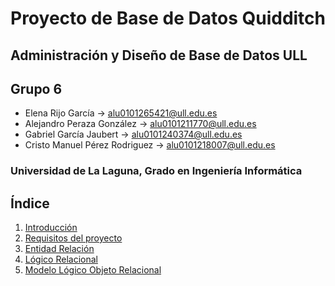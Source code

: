 # Proyecto de Base de Datos Quidditch

## Administración y Diseño de Base de Datos ULL

## Grupo 6
- Elena Rijo García -> alu0101265421@ull.edu.es
- Alejandro Peraza González -> alu0101211770@ull.edu.es
- Gabriel García Jaubert -> alu0101240374@ull.edu.es
- Cristo Manuel Pérez Rodriguez -> alu0101218007@ull.edu.es

### Universidad de La Laguna, Grado en Ingeniería Informática

## Índice
1. [Introducción](Introducción)
2. [Requisitos del proyecto](Requisitos-del-proyecto)
3. [Entidad Relación](Entidad-Relación)
4. [Lógico Relacional](Lógico-Relacional)
5. [Modelo Lógico Objeto Relacional](Modelo-Lógico-Objeto-Relacional)

## 
##
##
##
##
##
